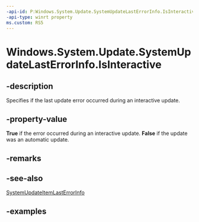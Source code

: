 ```yaml
---
-api-id: P:Windows.System.Update.SystemUpdateLastErrorInfo.IsInteractive
-api-type: winrt property
ms.custom: RS5
---
```


<!-- Property syntax.
public bool IsInteractive { get; }
-->

# Windows.System.Update.SystemUpdateLastErrorInfo.IsInteractive

## -description
Specifies if the last update error occurred during an interactive update.

## -property-value
**True** if the error occurred during an interactive update. **False** if the update was an automatic update.

## -remarks

## -see-also
[SystemUpdateItemLastErrorInfo](systemupdatelasterrorinfo.md)

## -examples

